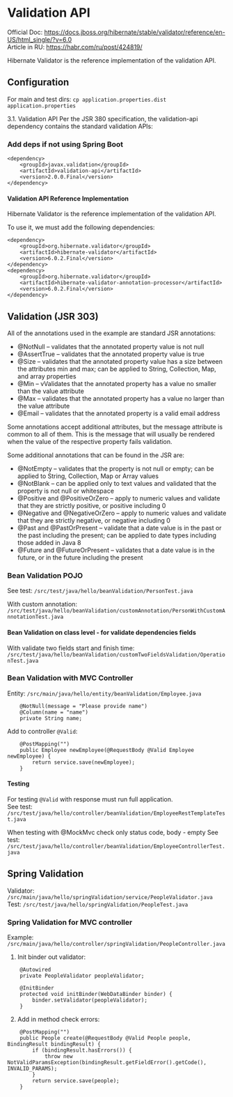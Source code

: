 # Validation API

Official Doc: https://docs.jboss.org/hibernate/stable/validator/reference/en-US/html_single/?v=6.0  
Article in RU: https://habr.com/ru/post/424819/

Hibernate Validator is the reference implementation of the validation API.

## Configuration

For main and test dirs:
`cp application.properties.dist application.properties`

3.1. Validation API
Per the JSR 380 specification, the validation-api dependency contains the standard validation APIs:

### Add deps if not using Spring Boot

```
<dependency>
    <groupId>javax.validation</groupId>
    <artifactId>validation-api</artifactId>
    <version>2.0.0.Final</version>
</dependency>
```

#### Validation API Reference Implementation

Hibernate Validator is the reference implementation of the validation API.

To use it, we must add the following dependencies:

```
<dependency>
    <groupId>org.hibernate.validator</groupId>
    <artifactId>hibernate-validator</artifactId>
    <version>6.0.2.Final</version>
</dependency>
<dependency>
    <groupId>org.hibernate.validator</groupId>
    <artifactId>hibernate-validator-annotation-processor</artifactId>
    <version>6.0.2.Final</version>
</dependency>
```

## Validation (JSR 303)

All of the annotations used in the example are standard JSR annotations:

* @NotNull – validates that the annotated property value is not null
* @AssertTrue – validates that the annotated property value is true
* @Size – validates that the annotated property value has a size between the attributes min and max; can be applied to String, Collection, Map, and array properties
* @Min – vValidates that the annotated property has a value no smaller than the value attribute
* @Max – validates that the annotated property has a value no larger than the value attribute
* @Email – validates that the annotated property is a valid email address

Some annotations accept additional attributes, but the message attribute is common to all of them. This is the message that will usually be rendered when the value of the respective property fails validation.

Some additional annotations that can be found in the JSR are:

* @NotEmpty – validates that the property is not null or empty; can be applied to String, Collection, Map or Array values
* @NotBlank – can be applied only to text values and validated that the property is not null or whitespace
* @Positive and @PositiveOrZero – apply to numeric values and validate that they are strictly positive, or positive including 0
* @Negative and @NegativeOrZero – apply to numeric values and validate that they are strictly negative, or negative including 0
* @Past and @PastOrPresent – validate that a date value is in the past or the past including the present; can be applied to date types including those added in Java 8
* @Future and @FutureOrPresent – validates that a date value is in the future, or in the future including the present

### Bean Validation POJO

See test: `/src/test/java/hello/beanValidation/PersonTest.java`

With custom annotation: `/src/test/java/hello/beanValidation/customAnnotation/PersonWithCustomAnnotationTest.java`

#### Bean Validation on class level - for validate dependencies fields

With validate two fields start and finish time: `/src/test/java/hello/beanValidation/customTwoFieldsValidation/OperationTest.java`

### Bean Validation with MVC Controller

Entity: `/src/main/java/hello/entity/beanValidation/Employee.java`

```
    @NotNull(message = "Please provide name")
    @Column(name = "name")
    private String name;
```

Add to controller `@Valid`:

```
    @PostMapping("")
    public Employee newEmployee(@RequestBody @Valid Employee newEmployee) {
        return service.save(newEmployee);
    }
```

#### Testing

For testing `@Valid` with response must run full application.  
See test: `/src/test/java/hello/controller/beanValidation/EmployeeRestTemplateTest.java`

When testing with @MockMvc check only status code, body - empty
See test: `/src/test/java/hello/controller/beanValidation/EmployeeControllerTest.java`

## Spring Validation

Validator: `/src/main/java/hello/springValidation/service/PeopleValidator.java`
Test: `/src/test/java/hello/springValidation/PeopleTest.java`

### Spring Validation for MVC controller

Example: `/src/main/java/hello/controller/springValidation/PeopleController.java`

1. Init binder out validator:
```
    @Autowired
    private PeopleValidator peopleValidator;

    @InitBinder
    protected void initBinder(WebDataBinder binder) {
        binder.setValidator(peopleValidator);
    }
```

2. Add in method check errors:

```
    @PostMapping("")
    public People create(@RequestBody @Valid People people, BindingResult bindingResult) {
        if (bindingResult.hasErrors()) {
            throw new NotValidParamsException(bindingResult.getFieldError().getCode(), INVALID_PARAMS);
        }
        return service.save(people);
    }
```
